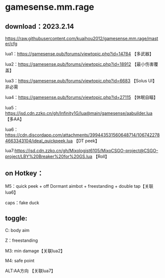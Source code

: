 # gamesense.mm.rage



download：2023.2.14
---
https://raw.githubusercontent.com/kuaihou2012/gamesense.mm.rage/master/cfg






lua1：https://gamesense.pub/forums/viewtopic.php?id=14784 【多武器】

lua2：https://gamesense.pub/forums/viewtopic.php?id=18912 【最小伤害覆盖】

lua3：https://gamesense.pub/forums/viewtopic.php?id=6683 【Solus UI】非必需

lua4：https://gamesense.pub/forums/viewtopic.php?id=27115 【休眠自瞄】

lua5：https://jsd.cdn.zzko.cn/gh/Infinity1G/lua@main/gamesense/aabuilder.lua 【多AA】

lua6：https://cdn.discordapp.com/attachments/399443531560648714/1067422784663343104/ideal_quickpeek.lua 【DT peek】

lua7:https://jsd.cdn.zzko.cn/gh/Mixologist6105/MixoCSGO-project@CSGO-project/LBY%20Breaker%20for%20GS.lua 【Roll】


on Hotkey：
---
M5：quick peek + off Dormant aimbot + freestanding + double tap【关联lua6】

caps：fake duck

toggle:
---

C: body aim

Z：freestanding

M3: min damage【关联lua2】

M4: safe point

ALT:AA方向 【关联lua7】
